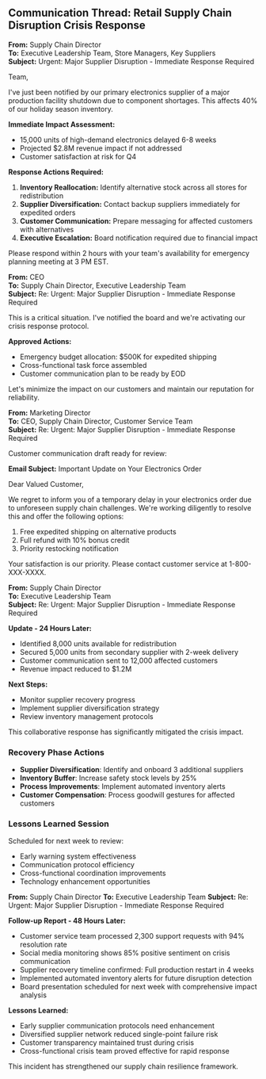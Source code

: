 ## Communication Thread: Retail Supply Chain Disruption Crisis Response

**From:** Supply Chain Director  
**To:** Executive Leadership Team, Store Managers, Key Suppliers  
**Subject:** Urgent: Major Supplier Disruption - Immediate Response Required  

Team,

I've just been notified by our primary electronics supplier of a major production facility shutdown due to component shortages. This affects 40% of our holiday season inventory.

**Immediate Impact Assessment:**
- 15,000 units of high-demand electronics delayed 6-8 weeks
- Projected $2.8M revenue impact if not addressed
- Customer satisfaction at risk for Q4

**Response Actions Required:**
1. **Inventory Reallocation:** Identify alternative stock across all stores for redistribution
2. **Supplier Diversification:** Contact backup suppliers immediately for expedited orders
3. **Customer Communication:** Prepare messaging for affected customers with alternatives
4. **Executive Escalation:** Board notification required due to financial impact

Please respond within 2 hours with your team's availability for emergency planning meeting at 3 PM EST.

**From:** CEO  
**To:** Supply Chain Director, Executive Leadership Team  
**Subject:** Re: Urgent: Major Supplier Disruption - Immediate Response Required  

This is a critical situation. I've notified the board and we're activating our crisis response protocol.

**Approved Actions:**
- Emergency budget allocation: $500K for expedited shipping
- Cross-functional task force assembled
- Customer communication plan to be ready by EOD

Let's minimize the impact on our customers and maintain our reputation for reliability.

**From:** Marketing Director  
**To:** CEO, Supply Chain Director, Customer Service Team  
**Subject:** Re: Urgent: Major Supplier Disruption - Immediate Response Required  

Customer communication draft ready for review:

**Email Subject:** Important Update on Your Electronics Order

Dear Valued Customer,

We regret to inform you of a temporary delay in your electronics order due to unforeseen supply chain challenges. We're working diligently to resolve this and offer the following options:

1. Free expedited shipping on alternative products
2. Full refund with 10% bonus credit
3. Priority restocking notification

Your satisfaction is our priority. Please contact customer service at 1-800-XXX-XXXX.

**From:** Supply Chain Director  
**To:** Executive Leadership Team  
**Subject:** Re: Urgent: Major Supplier Disruption - Immediate Response Required  

**Update - 24 Hours Later:**

- Identified 8,000 units available for redistribution
- Secured 5,000 units from secondary supplier with 2-week delivery
- Customer communication sent to 12,000 affected customers
- Revenue impact reduced to $1.2M

**Next Steps:**
- Monitor supplier recovery progress
- Implement supplier diversification strategy
- Review inventory management protocols

This collaborative response has significantly mitigated the crisis impact.

### Recovery Phase Actions
- **Supplier Diversification**: Identify and onboard 3 additional suppliers
- **Inventory Buffer**: Increase safety stock levels by 25%
- **Process Improvements**: Implement automated inventory alerts
- **Customer Compensation**: Process goodwill gestures for affected customers

### Lessons Learned Session
Scheduled for next week to review:
- Early warning system effectiveness
- Communication protocol efficiency
- Cross-functional coordination improvements
- Technology enhancement opportunities

**From:** Supply Chain Director
**To:** Executive Leadership Team
**Subject:** Re: Urgent: Major Supplier Disruption - Immediate Response Required

**Follow-up Report - 48 Hours Later:**

- Customer service team processed 2,300 support requests with 94% resolution rate
- Social media monitoring shows 85% positive sentiment on crisis communication
- Supplier recovery timeline confirmed: Full production restart in 4 weeks
- Implemented automated inventory alerts for future disruption detection
- Board presentation scheduled for next week with comprehensive impact analysis

**Lessons Learned:**
- Early supplier communication protocols need enhancement
- Diversified supplier network reduced single-point failure risk
- Customer transparency maintained trust during crisis
- Cross-functional crisis team proved effective for rapid response

This incident has strengthened our supply chain resilience framework.